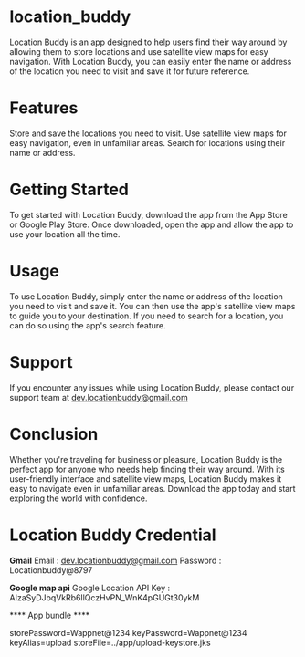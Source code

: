 # location_buddy

Location Buddy is an app designed to help users find their way around by allowing them to store locations and use satellite view maps for easy navigation. With Location Buddy, you can easily enter the name or address of the location you need to visit and save it for future reference.

# Features
Store and save the locations you need to visit.
Use satellite view maps for easy navigation, even in unfamiliar areas.
Search for locations using their name or address.

# Getting Started
To get started with Location Buddy, download the app from the App Store or Google Play Store. Once downloaded, open the app and allow the app to use your location all the time.

# Usage
To use Location Buddy, simply enter the name or address of the location you need to visit and save it. You can then use the app's satellite view maps to guide you to your destination. If you need to search for a location, you can do so using the app's search feature.

# Support
If you encounter any issues while using Location Buddy, please contact our support team at dev.locationbuddy@gmail.com

# Conclusion
Whether you're traveling for business or pleasure, Location Buddy is the perfect app for anyone who needs help finding their way around. With its user-friendly interface and satellite view maps, Location Buddy makes it easy to navigate even in unfamiliar areas. Download the app today and start exploring the world with confidence.

# Location Buddy Credential

****Gmail****
Email : dev.locationbuddy@gmail.com
Password : Locationbuddy@8797

****Google map api****
Google Location API Key : AIzaSyDJbqVkRb6llQczHvPN_WnK4pGUGt30ykM

**** App bundle ****	

storePassword=Wappnet@1234
keyPassword=Wappnet@1234
keyAlias=upload
storeFile=../app/upload-keystore.jks
